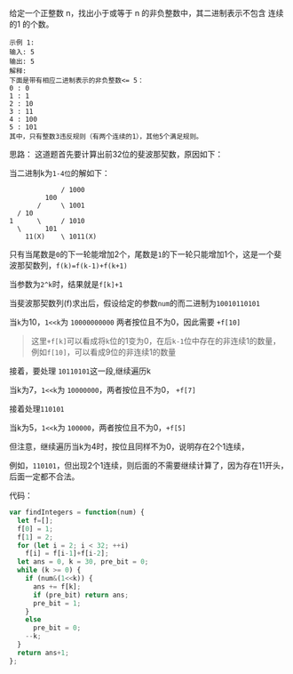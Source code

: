 给定一个正整数 n，找出小于或等于 n 的非负整数中，其二进制表示不包含 连续的1 的个数。

```
示例 1:
输入: 5
输出: 5
解释: 
下面是带有相应二进制表示的非负整数<= 5：
0 : 0
1 : 1
2 : 10
3 : 11
4 : 100
5 : 101
其中，只有整数3违反规则（有两个连续的1），其他5个满足规则。
```

思路：
这道题首先要计算出前32位的斐波那契数，原因如下：

当二进制k为`1-4位`的解如下：
```
             / 1000
         100      
       /     \ 1001      
  / 10          
1      \     / 1010
  \      101
    11(X)    \ 1011(X)
```
只有当尾数是`0`的下一轮能增加2个，尾数是`1`的下一轮只能增加1个，这是一个斐波那契数列，`f(k)=f(k-1)+f(k+1)`

当参数为`2^k`时，结果就是`f[k]+1`
 
当斐波那契数列(f)求出后，假设给定的参数`num`的而二进制为`10010110101`
 
当`k`为10，`1<<k`为 `10000000000`
两者按位且不为0，因此需要 `+f[10]`
 
> 这里`+f[k]`可以看成将`k`位的1变为0，在后`k-1`位中存在的非连续1的数量，
> 例如`f[10]`，可以看成9位的非连续1的数量

接着，要处理 `10110101`这一段,继续遍历k

当k为7，`1<<k`为  `10000000`，两者按位且不为0， `+f[7]`

接着处理`110101`

当k为5，`1<<k`为 `100000`，两者按位且不为0，`+f[5]`

但注意，继续遍历当k为4时，按位且同样不为0，说明存在2个1连续，

例如，`110101`，但出现2个1连续，则后面的不需要继续计算了，因为存在11开头，后面一定都不合法。

代码：
```js
var findIntegers = function(num) {
  let f=[];
  f[0] = 1;
  f[1] = 2;
  for (let i = 2; i < 32; ++i)
    f[i] = f[i-1]+f[i-2];
  let ans = 0, k = 30, pre_bit = 0;
  while (k >= 0) {
    if (num&(1<<k)) {
      ans += f[k];
      if (pre_bit) return ans;
      pre_bit = 1;
    }
    else
      pre_bit = 0;
    --k;
  }
  return ans+1;
};
```
 
